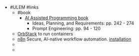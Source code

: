 - #ULEM #links
	- #book
		- [AI Assisted Programming book](https://programs.ulem.org/mod/book/view.php?id=25&chapterid=8)
			- Ideas, Planning, and Requirements: pp. 242 - 274
			- Prompt Engineering: pp. 94 - 120
	- [OrbStack](https://orbstack.dev/) to run containers
	- [n8n](https://docs.n8n.io/hosting/installation/docker/) Secure, AI-native workflow automation. [installation](https://docs.n8n.io/hosting/installation/docker/)
	-
	-